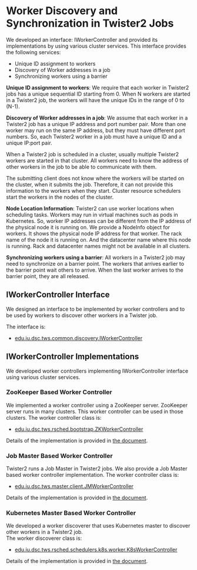 Worker Discovery and Synchronization in Twister2 Jobs
=======================================================

We developed an interface: IWorkerController and provided its implementations by 
using various cluster services. This interface provides the following services:
* Unique ID assignment to workers
* Discovery of Worker addresses in a job
* Synchronizing workers using a barrier

**Unique ID assignment to workers**: We require that each worker in Twister2 jobs has 
a unique sequential ID starting from 0. When N workers are started in a Twister2 job, 
the workers will have the unique IDs in the range of 0 to (N-1).

**Discovery of Worker addresses in a job**:
We assume that each worker in a Twister2 job has a unique IP address and port number pair.
More than one worker may run on the same IP address, but they must have different port numbers. 
So, each Twister2 worker in a job must have a unique ID and a unique IP:port pair. 

When a Twister2 job is scheduled in a cluster, usually multiple Twister2 workers are started 
in that cluster. All workers need to know the address of other workers in the job 
to be able to communicate with them. 

The submitting client does not know where the workers will be started on the cluster, 
when it submits the job. Therefore, it can not provide this information to the workers when they start.
Cluster resource schedulers start the workers in the nodes of the cluster. 

**Node Location Information**:
Twister2 can use worker locations when scheduling tasks. 
Workers may run in virtual machines such as pods in Kubernetes. 
So, worker IP addresses can be different from the IP address of the physical node it is running on. 
We provide a NodeInfo object for workers. 
It shows the physical node IP address for that worker. 
The rack name of the node it is running on. 
And the datacenter name where this node is running. 
Rack and datacenter names might not be available in all clusters.

**Synchronizing workers using a barrier**:
All workers in a Twister2 job may need to synchronize on a barrier point. 
The workers that arrives earlier to the barrier point wait others to arrive.
When the last worker arrives to the barrier point, they are all released. 
 
## IWorkerController Interface
We designed an interface to be implemented by worker controllers and 
to be used by workers to discover other workers in a Twister job. 

The interface is: 
* [edu.iu.dsc.tws.common.discovery.IWorkerController](../../../../twister2/common/src/java/edu/iu/dsc/tws/common/discovery/IWorkerController.java)

## IWorkerController Implementations
We developed worker controllers implementing IWorkerController interface 
using various cluster services. 

### ZooKeeper Based Worker Controller
We implemented a worker controller using a ZooKeeper server. 
ZooKeeper server runs in many clusters. This worker controller can be used in those clusters. 
The worker controller class is: 
* [edu.iu.dsc.tws.rsched.bootstrap.ZKWorkerController](../../../../twister2/resource-scheduler/src/java/edu/iu/dsc/tws/rsched/bootstrap/ZKWorkerController.java)

Details of the implementation is provided in [the document](zk-based-worker-discovery.md). 

### Job Master Based Worker Controller
Twister2 runs a Job Master in Twister2 jobs. 
We also provide a Job Master based worker controller implementation.
The worker controller class is: 
* [edu.iu.dsc.tws.master.client.JMWorkerController](../../../../twister2/master/src/java/edu/iu/dsc/tws/master/client/JMWorkerController.java)

Details of the implementation is provided in [the document](../job-master/job-master.rst). 

### Kubernetes Master Based Worker Controller
We developed a worker discoverer that uses Kubernetes master 
to discover other workers in a Twister2 job.  
The worker discoverer class is: 
* [edu.iu.dsc.tws.rsched.schedulers.k8s.worker.K8sWorkerController](../../../../twister2/resource-scheduler/src/java/edu/iu/dsc/tws/rsched/schedulers/k8s/worker/K8sWorkerController.java)

Details of the implementation is provided in [the document](../resource-schedulers/kubernetes/k8s-based-worker-discovery.rst). 

